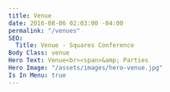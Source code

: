 ```yaml
---
title: Venue
date: 2016-08-06 02:03:00 -04:00
permalink: "/venues"
SEO:
  Title: Venue - Squares Conference
Body Class: venue
Hero Text: Venue<br><span>&amp; Parties
Hero Image: "/assets/images/hero-venue.jpg"
Is In Menu: true
---
```



